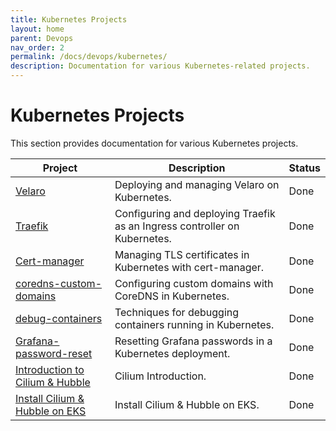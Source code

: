 ```yaml
---
title: Kubernetes Projects
layout: home
parent: Devops
nav_order: 2
permalink: /docs/devops/kubernetes/
description: Documentation for various Kubernetes-related projects.
---
```


# Kubernetes Projects

This section provides documentation for various Kubernetes projects.

| Project                     | Description                                                              | Status |
| --------------------------- | ------------------------------------------------------------------------ | ------ |
| [Velaro](/docs/devops/kubernetes/velaro/) | Deploying and managing Velaro on Kubernetes.                                  | Done   |
| [Traefik](/docs/devops/kubernetes/Traefik/) | Configuring and deploying Traefik as an Ingress controller on Kubernetes. | Done   |
| [Cert-manager](/docs/devops/kubernetes/Cert-manager/) | Managing TLS certificates in Kubernetes with cert-manager.                    | Done   |
| [coredns-custom-domains](/docs/devops/kubernetes/coredns-custom-domains/) | Configuring custom domains with CoreDNS in Kubernetes.                       | Done   |
| [debug-containers](/docs/devops/kubernetes/debug-containers/) | Techniques for debugging containers running in Kubernetes.                    | Done   |
| [Grafana-password-reset](/docs/devops/kubernetes/Grafana-password-reset/) | Resetting Grafana passwords in a Kubernetes deployment.                     | Done   |
| [Introduction to Cilium & Hubble](/docs/devops/kubernetes/cilium/cilium-intro/) | Cilium Introduction.                     | Done   |
| [Install Cilium & Hubble on EKS](/docs/devops/kubernetes/cilium/cilium-installation-on-eks/) | Install Cilium & Hubble on EKS.                     | Done   |
